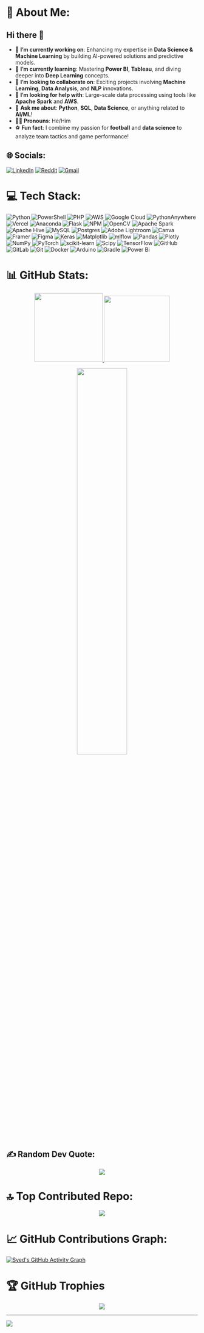 # 💫 About Me:

## Hi there 👋

- 🚀 **I’m currently working on**: Enhancing my expertise in **Data Science & Machine Learning** by building AI-powered solutions and predictive models.
- 🌱 **I’m currently learning**: Mastering **Power BI**, **Tableau**, and diving deeper into **Deep Learning** concepts.
- 🤝 **I’m looking to collaborate on**: Exciting projects involving **Machine Learning**, **Data Analysis**, and **NLP** innovations.
- 🧠 **I’m looking for help with**: Large-scale data processing using tools like **Apache Spark** and **AWS**.
- 💬 **Ask me about**: **Python**, **SQL**, **Data Science**, or anything related to **AI/ML**!
- 🏳️‍🌈 **Pronouns**: He/Him
- ⚽ **Fun fact**: I combine my passion for **football** and **data science** to analyze team tactics and game performance!

## 🌐 Socials:

[![LinkedIn](https://img.shields.io/badge/LinkedIn-%230077B5.svg?logo=linkedin&logoColor=white)](https://linkedin.com/in/syedmohathashimali) [![Reddit](https://img.shields.io/badge/Reddit-%23FF4500.svg?logo=Reddit&logoColor=white)](https://reddit.com/user/Slayerma)
 [![Gmail](https://img.shields.io/badge/Gmail-D14836?style=for-the-badge&logo=gmail&logoColor=white)](mailto:syedmohathashimali10@gmail.com)


# 💻 Tech Stack:
![Python](https://img.shields.io/badge/python-3670A0?style=for-the-badge&logo=python&logoColor=ffdd54) ![PowerShell](https://img.shields.io/badge/PowerShell-%235391FE.svg?style=for-the-badge&logo=powershell&logoColor=white) ![PHP](https://img.shields.io/badge/php-%23777BB4.svg?style=for-the-badge&logo=php&logoColor=white) ![AWS](https://img.shields.io/badge/AWS-%23FF9900.svg?style=for-the-badge&logo=amazon-aws&logoColor=white) ![Google Cloud](https://img.shields.io/badge/GoogleCloud-%234285F4.svg?style=for-the-badge&logo=google-cloud&logoColor=white) ![PythonAnywhere](https://img.shields.io/badge/pythonanywhere-%232F9FD7.svg?style=for-the-badge&logo=pythonanywhere&logoColor=151515) ![Vercel](https://img.shields.io/badge/vercel-%23000000.svg?style=for-the-badge&logo=vercel&logoColor=white) ![Anaconda](https://img.shields.io/badge/Anaconda-%2344A833.svg?style=for-the-badge&logo=anaconda&logoColor=white) ![Flask](https://img.shields.io/badge/flask-%23000.svg?style=for-the-badge&logo=flask&logoColor=white) ![NPM](https://img.shields.io/badge/NPM-%23CB3837.svg?style=for-the-badge&logo=npm&logoColor=white) ![OpenCV](https://img.shields.io/badge/opencv-%23white.svg?style=for-the-badge&logo=opencv&logoColor=white) ![Apache Spark](https://img.shields.io/badge/Apache%20Spark-FDEE21?style=for-the-badge&logo=apachespark&logoColor=black) ![Apache Hive](https://img.shields.io/badge/Apache%20Hive-FDEE21?style=for-the-badge&logo=apachehive&logoColor=black) ![MySQL](https://img.shields.io/badge/mysql-4479A1.svg?style=for-the-badge&logo=mysql&logoColor=white) ![Postgres](https://img.shields.io/badge/postgres-%23316192.svg?style=for-the-badge&logo=postgresql&logoColor=white) ![Adobe Lightroom](https://img.shields.io/badge/Adobe%20Lightroom-31A8FF.svg?style=for-the-badge&logo=Adobe%20Lightroom&logoColor=white) ![Canva](https://img.shields.io/badge/Canva-%2300C4CC.svg?style=for-the-badge&logo=Canva&logoColor=white) ![Framer](https://img.shields.io/badge/Framer-black?style=for-the-badge&logo=framer&logoColor=blue) ![Figma](https://img.shields.io/badge/figma-%23F24E1E.svg?style=for-the-badge&logo=figma&logoColor=white) ![Keras](https://img.shields.io/badge/Keras-%23D00000.svg?style=for-the-badge&logo=Keras&logoColor=white) ![Matplotlib](https://img.shields.io/badge/Matplotlib-%23ffffff.svg?style=for-the-badge&logo=Matplotlib&logoColor=black) ![mlflow](https://img.shields.io/badge/mlflow-%23d9ead3.svg?style=for-the-badge&logo=numpy&logoColor=blue) ![Pandas](https://img.shields.io/badge/pandas-%23150458.svg?style=for-the-badge&logo=pandas&logoColor=white) ![Plotly](https://img.shields.io/badge/Plotly-%233F4F75.svg?style=for-the-badge&logo=plotly&logoColor=white) ![NumPy](https://img.shields.io/badge/numpy-%23013243.svg?style=for-the-badge&logo=numpy&logoColor=white) ![PyTorch](https://img.shields.io/badge/PyTorch-%23EE4C2C.svg?style=for-the-badge&logo=PyTorch&logoColor=white) ![scikit-learn](https://img.shields.io/badge/scikit--learn-%23F7931E.svg?style=for-the-badge&logo=scikit-learn&logoColor=white) ![Scipy](https://img.shields.io/badge/SciPy-%230C55A5.svg?style=for-the-badge&logo=scipy&logoColor=%white) ![TensorFlow](https://img.shields.io/badge/TensorFlow-%23FF6F00.svg?style=for-the-badge&logo=TensorFlow&logoColor=white) ![GitHub](https://img.shields.io/badge/github-%23121011.svg?style=for-the-badge&logo=github&logoColor=white) ![GitLab](https://img.shields.io/badge/gitlab-%23181717.svg?style=for-the-badge&logo=gitlab&logoColor=white) ![Git](https://img.shields.io/badge/git-%23F05033.svg?style=for-the-badge&logo=git&logoColor=white) ![Docker](https://img.shields.io/badge/docker-%230db7ed.svg?style=for-the-badge&logo=docker&logoColor=white) ![Arduino](https://img.shields.io/badge/-Arduino-00979D?style=for-the-badge&logo=Arduino&logoColor=white) ![Gradle](https://img.shields.io/badge/Gradle-02303A.svg?style=for-the-badge&logo=Gradle&logoColor=white) ![Power Bi](https://img.shields.io/badge/power_bi-F2C811?style=for-the-badge&logo=powerbi&logoColor=black)



# 📊 GitHub Stats:
<p align="center">
    <a href="https://github.com/Slayerma">
        <img height="180em" src="https://github-readme-stats-git-masterrstaa-rickstaa.vercel.app/api?username=Slayerma&show_icons=true&theme=tokyonight&include_all_commits=true&count_private=true&hide_border=true"/>
        <img height="173em" src="https://github-readme-stats-eight-theta.vercel.app/api/top-langs/?username=Slayerma&langs_count=12&layout=compact&langs_count=8&theme=tokyonight&include_all_commits=true&count_private=true&hide_border=true" />
    </a>
</p>

<p align="center">
   <a href="https://github.com/Slayerma"> 
     <img width="51%" src="https://github-readme-streak-stats.herokuapp.com/?user=Slayerma&show_icons=true&locale=en&layout=demo&theme=tokyonight&hide_border=true" /> 
   </a>  
 </p>

<br>

## ✍️ Random Dev Quote:
<div align="center">
 
![](https://quotes-github-readme.vercel.app/api?type=horizontal&theme=radical)
</div>

# 🔝 Top Contributed Repo:
<div align="center">
 
![](https://github-contributor-stats.vercel.app/api?username=Slayerma&limit=5&theme=tokyonight&combine_all_yearly_contributions=true)
</div>

# 📈 GitHub Contributions Graph:
[![Syed's GitHub Activity Graph](https://github-readme-activity-graph.vercel.app/graph?username=Slayerma&bg_color=1a1b27&color=70a5fd&line=bf91f3&point=38bdae&area=true&hide_border=true)](https://github.com/ashutosh00710/github-readme-activity-graph)



# 🏆 GitHub Trophies
<div align="center">
 
![](https://github-profile-trophy.vercel.app/?username=Slayerma&theme=radical&no-frame=false&no-bg=true&margin-w=4)

</div>

---
[![](https://visitcount.itsvg.in/api?id=Slayerma&icon=0&color=0)](https://visitcount.itsvg.in)

<!-- Proudly created with GPRM ( https://gprm.itsvg.in ) -->
<!--
**Slayerma/Slayerma** is a ✨ _special_ ✨ repository because its `README.md` (this file) appears on your GitHub profile.

Here are some ideas to get you started:

- 🔭 I’m currently working on ...
- 🌱 I’m currently learning ...
- 👯 I’m looking to collaborate on ...
- 🤔 I’m looking for help with ...
- 💬 Ask me about ...
- 📫 How to reach me: ...
- 😄 Pronouns: ...
- ⚡ Fun fact: ...
-->



